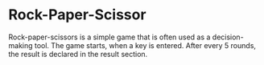 # Rock-Paper-Scissor
Rock-paper-scissors is a simple game that is often used as a decision-making tool. The game starts, when a key is entered. After every 5 rounds, the result is declared in the result section.
